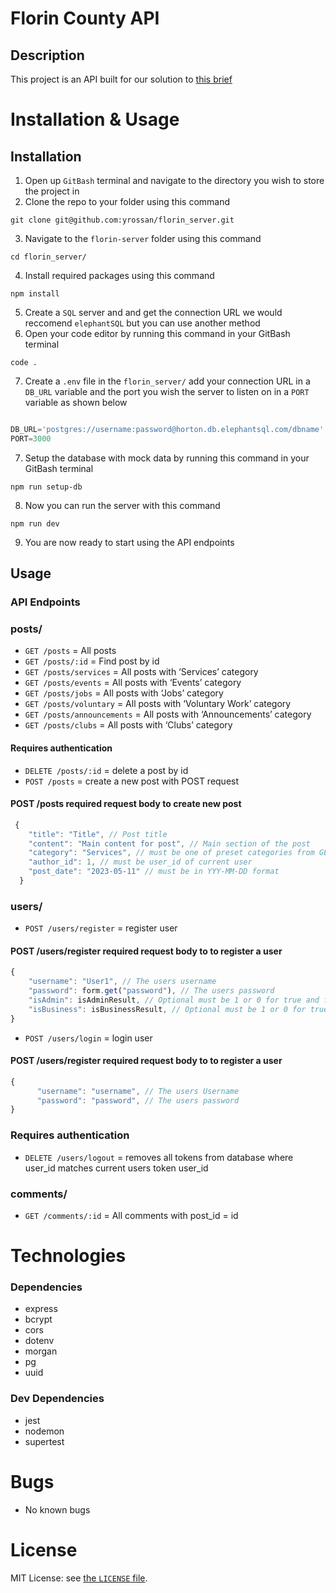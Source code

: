 # Florin County API

## Description
This project is an API built for our solution to [this brief](https://gist.github.com/rom-30/81fb9447b48abf3b6d72aff121014296) 

# Installation & Usage
## Installation
1. Open up ```GitBash``` terminal and navigate to the directory you wish to store the project in
2. Clone the repo to your folder using this command
```
git clone git@github.com:yrossan/florin_server.git
```
3. Navigate to the ```florin-server``` folder using this command
```
cd florin_server/
```
4. Install required packages using this command
```
npm install
```
5. Create a ```SQL``` server and and get the connection URL we would reccomend ```elephantSQL``` but you can use another method
6. Open your code editor by running this command in your GitBash terminal
```
code .
```
7. Create a ```.env``` file in the ```florin_server/``` add your connection URL in a ```DB_URL``` variable and the port you wish the server to listen on in a ```PORT``` variable as shown below
```js

DB_URL='postgres://username:password@horton.db.elephantsql.com/dbname'
PORT=3000

```
7. Setup the database with mock data by running this command in your GitBash terminal
```
npm run setup-db
```
8. Now you can run the server with this command
```
npm run dev
```
9. You are now ready to start using the API endpoints


## Usage
### API Endpoints
### posts/
- ```GET /posts``` = All posts
- ```GET /posts/:id``` = Find post by id
- ```GET /posts/services``` = All posts with ‘Services’ category
- ```GET /posts/events``` = All posts with ‘Events’ category
- ```GET /posts/jobs``` = All posts with ‘Jobs’ category
- ```GET /posts/voluntary``` = All posts with ‘Voluntary Work’ category
- ```GET /posts/announcements``` = All posts with ‘Announcements’ category
- ```GET /posts/clubs``` = All posts with ‘Clubs’ category
#### Requires authentication
- ```DELETE /posts/:id``` = delete a post by id 
- ```POST /posts``` = create a new post with POST request

#### POST /posts required request body to create new post
```js 
 {
    "title": "Title", // Post title
    "content": "Main content for post", // Main section of the post
    "category": "Services", // must be one of preset categories from GET/posts/... routes
    "author_id": 1, // must be user_id of current user
    "post_date": "2023-05-11" // must be in YYY-MM-DD format
  }

```
### users/
- ```POST /users/register``` = register user
#### POST /users/register required request body to to register a user
```js
{
    "username": "User1", // The users username
    "password": form.get("password"), // The users password
    "isAdmin": isAdminResult, // Optional must be 1 or 0 for true and false respectively
    "isBusiness": isBusinessResult, // Optional must be 1 or 0 for true and false respectively
}
```
- ```POST /users/login``` = login user
#### POST /users/register required request body to to register a user
```js
{
      "username": "username", // The users Username
      "password": "password", // The users password
}
```
### Requires authentication
- ```DELETE /users/logout``` = removes all tokens from database where user_id matches current users token user_id
### comments/
- ```GET /comments/:id``` = All comments with post_id = id

# Technologies
### Dependencies
- express
- bcrypt
- cors
- dotenv
- morgan
- pg
- uuid
### Dev Dependencies
- jest
- nodemon
- supertest

# Bugs
- No known bugs



# License

MIT License:  see [the `LICENSE` file](https://github.com/PiroAvni/Lab1_GeoStory_Server/blob/main/LICENSE).